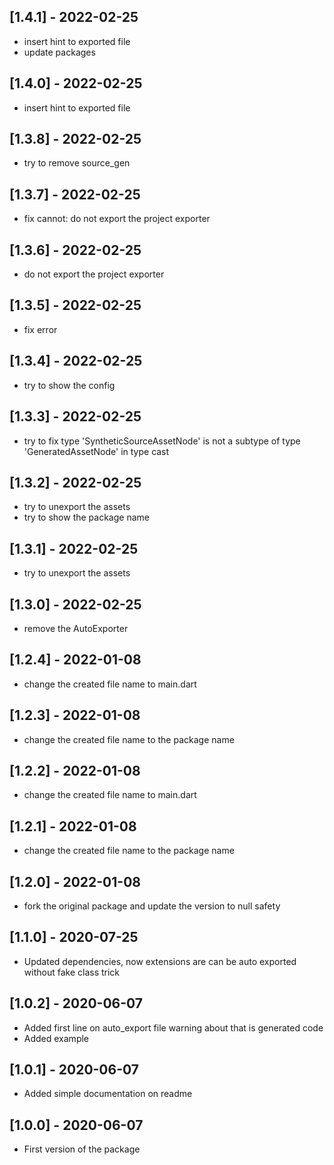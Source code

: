 ## [1.4.1] - 2022-02-25

* insert hint to exported file
* update packages

## [1.4.0] - 2022-02-25

* insert hint to exported file

## [1.3.8] - 2022-02-25

* try to remove source_gen

## [1.3.7] - 2022-02-25

* fix cannot: do not export the project exporter

## [1.3.6] - 2022-02-25

* do not export the project exporter

## [1.3.5] - 2022-02-25

* fix error

## [1.3.4] - 2022-02-25

* try to show the config

## [1.3.3] - 2022-02-25

* try to fix type 'SyntheticSourceAssetNode' is not a subtype of type 'GeneratedAssetNode' in type cast


## [1.3.2] - 2022-02-25

* try to unexport the assets
* try to show the package name


## [1.3.1] - 2022-02-25

* try to unexport the assets


## [1.3.0] - 2022-02-25

* remove the AutoExporter

## [1.2.4] - 2022-01-08

* change the created file name to main.dart

## [1.2.3] - 2022-01-08

* change the created file name to the package name

## [1.2.2] - 2022-01-08

* change the created file name to main.dart

## [1.2.1] - 2022-01-08

* change the created file name to the package name

## [1.2.0] - 2022-01-08

* fork the original package and update the version to null safety

## [1.1.0] - 2020-07-25

* Updated dependencies, now extensions are can be auto exported without fake class trick

## [1.0.2] - 2020-06-07

* Added first line on auto_export file warning about that is generated code
* Added example

## [1.0.1] - 2020-06-07

* Added simple documentation on readme

## [1.0.0] - 2020-06-07

* First version of the package
